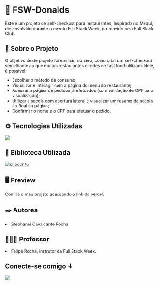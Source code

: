 <h1>🍔 FSW-Donalds</h1>
Este é um projeto de self-checkout para restaurantes, inspirado no Méqui, desenvolvido durante o evento Full Stack Week, promovido pela Full Stack Club.

<h2>🔎 Sobre o Projeto</h2>
O objetivo deste projeto foi ensinar, do zero, como criar um self-checkout semelhante ao que muitos restaurantes e redes de fast food utilizam. Nele, é possível:
<ul>
  <li>Escolher o método de consumo;</li>
  <li>Visualizar e interagir com a página do menu do restaurante;</li>
  <li>Acessar a página de pedidos já efetuados (com validação de CPF para visualização);</li>
  <li>Utilizar a sacola com abertura lateral e visualizar um resumo da sacola no final da página;</li>
  <li>Confirmar o nome e o CPF para efetuar o pedido.</li>
</ul>

<h2>⚙ Tecnologias Utilizadas</h2>
<img src="https://skillicons.dev/icons?i=ts,react,nextjs,tailwind,postgres,prisma,)(https://skillicons.dev)"/>

<h2>📔 Biblioteca Utilizada</h2>
<a href="https://ui.shadcn.com/"><img src="https://img.shields.io/badge/shadcn/ui-000000?style=flat&logo=shadcnui&logoColor=ffffff&link=https://ui.shadcn.com/" alt="shadcn/ui" /></a>
<br>

<h2>🖥 Preview</h2>
Confira o meu projeto acessando o <a href="https://fullstack-restaurant-two.vercel.app/fsw-donalds">link do vercel</a>.

<h2>✒️ Autores</h2>
<li><a href="https://github.com/stephannica">Stephanni Cavalcante Rocha</a></li>

<h2>👨🏻‍🏫 Professor</h2> 
<li>Felipe Rocha, instrutor da Full Stack Week.</li>

<h2>Conecte-se comigo ↓</h2>
<a href="https://www.linkedin.com/in/stephanni/"><img src="https://skillicons.dev/icons?i=linkedin,)(https://skillicons.dev)"/></a>
